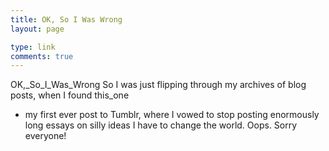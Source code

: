 ```yaml
---
title: OK, So I Was Wrong
layout: page

type: link
comments: true
---
```


OK,_So_I_Was_Wrong
So I was just flipping through my archives of blog posts, when I found this_one
- my first ever post to Tumblr, where I vowed to stop posting enormously long
essays on silly ideas I have to change the world.
Oops.
Sorry everyone!


